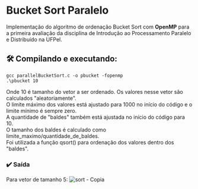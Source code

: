 # Bucket Sort Paralelo
Implementação do algoritmo de ordenação Bucket Sort com __OpenMP__ para a primeira avaliação da disciplina de Introdução ao Processamento Paralelo e Distribuído na UFPel.

## 🛠️ Compilando e executando:
```
gcc parallelBucketSort.c -o pbucket -fopenmp
.\pbucket 10
```
Onde 10 é tamanho do vetor a ser ordenado. Os valores nesse vetor são calculados "aleatoriamente". <br>
O limite máximo dos valores está ajustado para 1000 no início do código e o limite mínimo é sempre zero.<br>
A quantidade de "baldes" também está ajustada no início do código para 10. <br>
O tamanho dos baldes é calculado como limite_maximo/quantidade_de_baldes. <br>
Foi utilizada a função qsort() para ordenação dos valores dentro dos "baldes".

### ✔️ Saída
Para vetor de tamanho 5:
![sort - Copia](https://github.com/bihw/ParallelBucketSort/assets/76601652/b303db9e-0947-4ea8-8edd-9f56dd84a83f)

